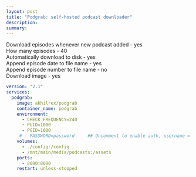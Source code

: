 ```yaml
---
layout: post
title: "Podgrab: self-hosted podcast downloader"
description: 
summary: 
---
```


Download episodes whenever new podcast added - yes  
How many episodes - 40  
Automatically download to disk - yes  
Append episode date to file name - yes  
Append episode number to file name - no  
Download image - yes

```yaml
version: "2.1"
services:
  podgrab:
    image: akhilrex/podgrab
    container_name: podgrab
    environment:
      - CHECK_FREQUENCY=240
      - PUID=1000
      - PGID=1000
     # - PASSWORD=password     ## Uncomment to enable auth, username = podgrab
    volumes:
      - ./config:/config
      - /mnt/main/media/podcasts:/assets
    ports:
      - 8080:8080
    restart: unless-stopped
```
